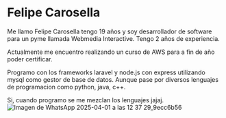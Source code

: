 # Felipe Carosella
Me llamo Felipe Carosella tengo 19 años y soy desarrollador de software para un pyme llamada Webmedia Interactive. Tengo 2 años de experiencia.

Actualmente me encuentro realizando un curso de AWS para a fin de año poder certificar.

Programo con los frameworks laravel y node.js con express utilizando mysql como gestor de base de datos. Aunque pase por diversos lenguajes de programacion como python, java, c++. 

Si, cuando programo se me mezclan los lenguajes jajaj.
![Imagen de WhatsApp 2025-04-01 a las 12 37 29_9ecc6b56](https://github.com/user-attachments/assets/ecaa39b5-696f-403a-a05d-c6c269ac19c6)
